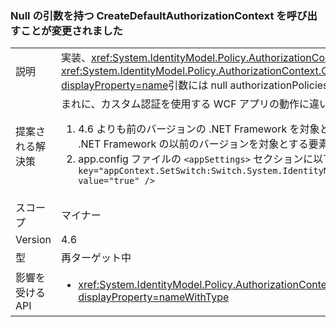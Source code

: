 ### <a name="calling-createdefaultauthorizationcontext-with-a-null-argument-has-changed"></a>Null の引数を持つ CreateDefaultAuthorizationContext を呼び出すことが変更されました

|   |   |
|---|---|
|説明|実装、<xref:System.IdentityModel.Policy.AuthorizationContext?displayProperty=name>への呼び出しによって返される、<xref:System.IdentityModel.Policy.AuthorizationContext.CreateDefaultAuthorizationContext(System.Collections.Generic.IList{System.IdentityModel.Policy.IAuthorizationPolicy})?displayProperty=name>引数には null authorizationPolicies と .NET Framework 4.6 では、その実装が変更されました。|
|提案される解決策|まれに、カスタム認証を使用する WCF アプリの動作に違いが生じる可能性があります。 このような場合は、2 つの方法のいずれかで、以前の動作を復元できます。<ol><li>4.6 よりも前のバージョンの .NET Framework を対象とするようにアプリを再コンパイルする。 IIS でホストされるサービスを使用して、 &lt;httpRuntime targetFramework =&quot;x.x&quot;  / &gt;を .NET Framework の以前のバージョンを対象とする要素。</li><li>app.config ファイルの <code>&lt;appSettings&gt;</code> セクションに以下の行を追加します: <code>&lt;add key=&quot;appContext.SetSwitch:Switch.System.IdentityModel.EnableCachedEmptyDefaultAuthorizationContext&quot; value=&quot;true&quot; /&gt;</code></li></ol>|
|スコープ|マイナー|
|Version|4.6|
|型|再ターゲット中|
|影響を受ける API|<ul><li><xref:System.IdentityModel.Policy.AuthorizationContext.CreateDefaultAuthorizationContext(System.Collections.Generic.IList{System.IdentityModel.Policy.IAuthorizationPolicy})?displayProperty=nameWithType></li></ul>|

